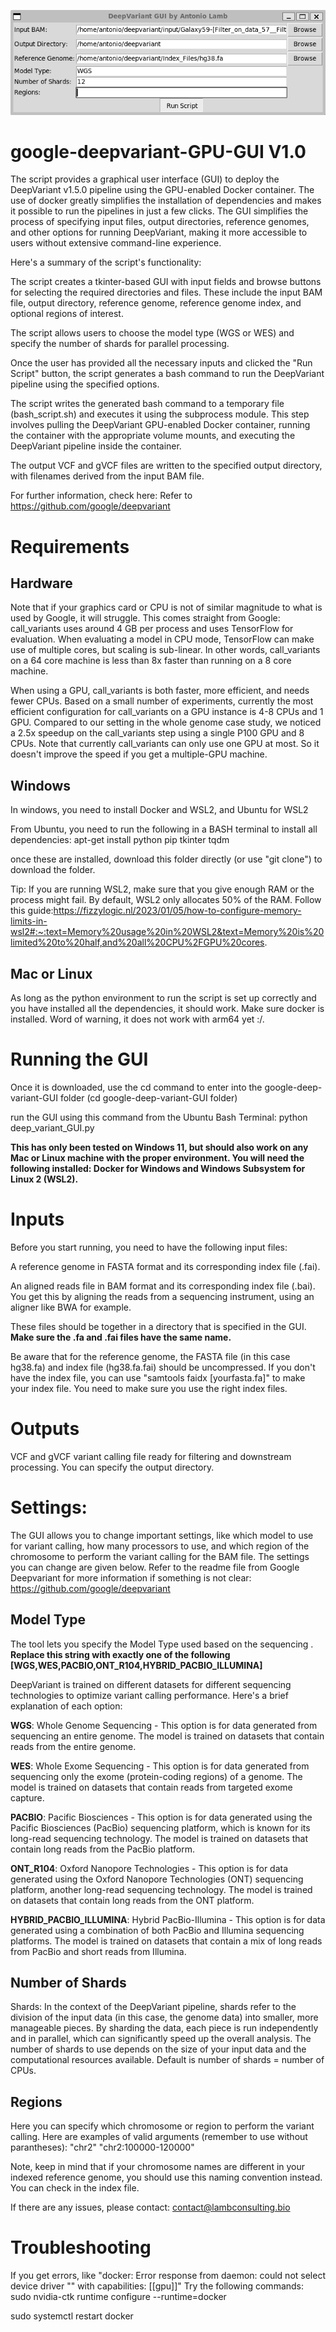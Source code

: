 ![alt text](https://github.com/antomicblitz/deepvariant-GPU-GUI/blob/main/google-deep-variant-gui.PNG?raw=true)
# google-deepvariant-GPU-GUI V1.0
The script provides a graphical user interface (GUI) to deploy the DeepVariant v1.5.0 pipeline using the GPU-enabled Docker container. The use of docker greatly simplifies the installation of dependencies and makes it possible to run the pipelines in just a few clicks. The GUI simplifies the process of specifying input files, output directories, reference genomes, and other options for running DeepVariant, making it more accessible to users without extensive command-line experience. 

Here's a summary of the script's functionality:

The script creates a tkinter-based GUI with input fields and browse buttons for selecting the required directories and files. These include the input BAM file, output directory, reference genome, reference genome index, and optional regions of interest.

The script allows users to choose the model type (WGS or WES) and specify the number of shards for parallel processing.

Once the user has provided all the necessary inputs and clicked the "Run Script" button, the script generates a bash command to run the DeepVariant pipeline using the specified options.

The script writes the generated bash command to a temporary file (bash_script.sh) and executes it using the subprocess module. This step involves pulling the DeepVariant GPU-enabled Docker container, running the container with the appropriate volume mounts, and executing the DeepVariant pipeline inside the container.

The output VCF and gVCF files are written to the specified output directory, with filenames derived from the input BAM file.

For further information, check here: Refer to https://github.com/google/deepvariant 
# Requirements


## Hardware
Note that if your graphics card or CPU is not of similar magnitude to what is used by Google, it will struggle. 
This comes straight from Google:
call_variants uses around 4 GB per process and uses TensorFlow for evaluation. When evaluating a model in CPU mode, TensorFlow can make use of multiple cores, but scaling is sub-linear. In other words, call_variants on a 64 core machine is less than 8x faster than running on a 8 core machine.

When using a GPU, call_variants is both faster, more efficient, and needs fewer CPUs. Based on a small number of experiments, currently the most efficient configuration for call_variants on a GPU instance is 4-8 CPUs and 1 GPU. Compared to our setting in the whole genome case study, we noticed a 2.5x speedup on the call_variants step using a single P100 GPU and 8 CPUs. Note that currently call_variants can only use one GPU at most. So it doesn't improve the speed if you get a multiple-GPU machine.

## Windows
In windows, you need to install Docker and WSL2, and Ubuntu for WSL2

From Ubuntu, you need to run the following in a BASH terminal to install all dependencies:
apt-get install python pip tkinter tqdm

once these are installed, download this folder directly (or use "git clone") to download the folder.

Tip: If you are running WSL2, make sure that you give enough RAM or the process might fail. By default, WSL2 only allocates 50% of the RAM. Follow this guide:https://fizzylogic.nl/2023/01/05/how-to-configure-memory-limits-in-wsl2#:~:text=Memory%20usage%20in%20WSL2&text=Memory%20is%20limited%20to%20half,and%20all%20CPU%2FGPU%20cores.

## Mac or Linux
As long as the python environment to run the script is set up correctly and you have installed all the dependencies, it should work. Make sure docker is installed. Word of warning, it does not work with arm64 yet :/. 

# Running the GUI

Once it is downloaded, use the cd command to enter into the google-deep-variant-GUI folder (cd google-deep-variant-GUI folder)

run the GUI using this command from the Ubuntu Bash Terminal: python deep_variant_GUI.py

**This has only been tested on Windows 11, but should also work on any Mac or Linux machine with the proper environment. You will need the following installed: Docker for Windows and Windows Subsystem for Linux 2 (WSL2).**

# Inputs
Before you start running, you need to have the following input files:

A reference genome in FASTA format and its corresponding index file (.fai).

An aligned reads file in BAM format and its corresponding index file (.bai). You get this by aligning the reads from a sequencing instrument, using an aligner like BWA for example.

These files should be together in a directory that is specified in the GUI. **Make sure the .fa and .fai files have the same name.**

Be aware that for the reference genome, the FASTA file (in this case hg38.fa) and index file (hg38.fa.fai) should be uncompressed. If you don't have the index file, you can use "samtools faidx [yourfasta.fa]" to make your index file. You need to make sure you use the right index files.


# Outputs
VCF and gVCF variant calling file ready for filtering and downstream processing. You can specify the output directory.

# Settings:
The GUI allows you to change important settings, like which model to use for variant calling, how many processors to use, and which region of the chromosome to perform the variant calling for the BAM file. The settings you can change are given below.
Refer to the readme file from Google Deepvariant for more information if something is not clear: https://github.com/google/deepvariant

## Model Type
The tool lets you specify the Model Type used based on the sequencing . **Replace this string with exactly one of the following [WGS,WES,PACBIO,ONT_R104,HYBRID_PACBIO_ILLUMINA]**

DeepVariant is trained on different datasets for different sequencing technologies to optimize variant calling performance. Here's a brief explanation of each option:

**WGS**: Whole Genome Sequencing - This option is for data generated from sequencing an entire genome. The model is trained on datasets that contain reads from the entire genome.

**WES**: Whole Exome Sequencing - This option is for data generated from sequencing only the exome (protein-coding regions) of a genome. The model is trained on datasets that contain reads from targeted exome capture.

**PACBIO**: Pacific Biosciences - This option is for data generated using the Pacific Biosciences (PacBio) sequencing platform, which is known for its long-read sequencing technology. The model is trained on datasets that contain long reads from the PacBio platform.

**ONT_R104**: Oxford Nanopore Technologies - This option is for data generated using the Oxford Nanopore Technologies (ONT) sequencing platform, another long-read sequencing technology. The model is trained on datasets that contain long reads from the ONT platform.

**HYBRID_PACBIO_ILLUMINA**: Hybrid PacBio-Illumina - This option is for data generated using a combination of both PacBio and Illumina sequencing platforms. The model is trained on datasets that contain a mix of long reads from PacBio and short reads from Illumina.

## Number of Shards
Shards: In the context of the DeepVariant pipeline, shards refer to the division of the input data (in this case, the genome data) into smaller, more manageable pieces. By sharding the data, each piece is run independently and in parallel, which can significantly speed up the overall analysis. The number of shards to use depends on the size of your input data and the computational resources available. Default is number of shards = number of CPUs.


## Regions
Here you can specify which chromosome or region to perform the variant calling. Here are examples of valid arguments (remember to use without parantheses):
"chr2" 
"chr2:100000-120000"

Note, keep in mind that if your chromosome names are different in your indexed reference genome, you should use this naming convention instead. You can check in the index file. 

If there are any issues, please contact:
contact@lambconsulting.bio

# Troubleshooting
If you get errors, like
"docker: Error response from daemon: could not select device driver "" with capabilities: [[gpu]]"
Try the following commands:
sudo nvidia-ctk runtime configure --runtime=docker

sudo systemctl restart docker
